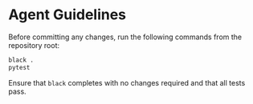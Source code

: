 # Agent Guidelines

Before committing any changes, run the following commands from the repository root:

```bash
black .
pytest 
```

Ensure that `black` completes with no changes required and that all tests pass.

